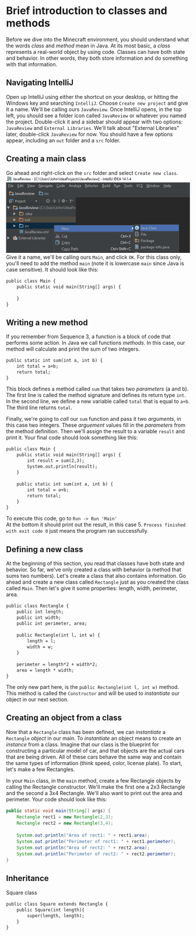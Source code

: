 # Brief introduction to classes and methods
Before we dive into the Minecraft environment, you should understand what the words _class_ and _method_ mean in Java. At its most basic, a _class_ represents a real-world object by using code. Classes can have both state and behavior. In other words, they both store information and do something with that information.

## Navigating IntelliJ
Open up IntelliJ using either the shortcut on your desktop, or hitting the Windows key and searching `IntelliJ`.  Choose `Create new project` and give it a name.  We'll be calling ours `JavaReview`.  Once IntelliJ opens, in the top left, you should see a folder icon called `JavaReview` or whatever you named the project.  Double-click it and a sidebar should appear with two options: `JavaReview` and `External Libraries`.  We'll talk about "External Libraries" later, double-click `JavaReview` for now.  You should have a few options appear, including an `out` folder and a `src` folder.
## Creating a main class
Go ahead and right-click on the `src` folder and select `Create new class`.
![](images/section_1/s1_create_class.png)  
Give it a name, we'll be calling ours `Main`, and click `OK`.  For this class only, you'll need to add the method `main` (note it is lowercase `main` since Java is case sensitive).  It should look like this:
```
public class Main {
    public static void main(String[] args) {

    }
}
```  
## Writing a new method
If you remember from Sequence 3, a function is a block of code that performs some action.  In Java we call functions _methods_.  In this case, our method will calculate and print the sum of two integers.  

```
public static int sum(int a, int b) {
    int total = a+b;
    return total;
}
```  
This block defines a method called `sum` that takes two _parameters_ (a and b).  The first line is called the method signature and defines its return type `int`.  In the second line, we define a new variable called `total` that is equal to `a+b`.  The third line returns `total`.  

Finally, we're going to _call_ our `sum` function and pass it two _arguments_, in this case two integers.  These _arguement_ values fill in the _parameters_ from the method definition.  Then we'll assign the result to a variable `result` and print it.  Your final code should look something like this:  
```
public class Main {
    public static void main(String[] args) {
        int result = sum(2,3);
        System.out.println(result);
    }

    public static int sum(int a, int b) {
        int total = a+b;
        return total;
    }
}
```  
To execute this code, go to `Run -> Run 'Main'`  
At the bottom it should print out the result, in this case 5.  `Process finished with exit code 0` just means the program ran successfully.  

## Defining a new class
At the beginning of this section, you read that classes have both state and behavior. So far, we've only created a class with behavior (a method that sums two numbers). Let's create a class that also contains information. Go ahead and create a new class called `Rectangle` just as you created the class called `Main`.  Then let's give it some properties: length, width, perimeter, area.
```
public class Rectangle {
    public int length;
    public int width;
    public int perimeter, area;

    public Rectangle(int l, int w) {
        length = l;
        width = w;
    }

    perimeter = length*2 + width*2;
    area = length * width;
}
```  
The only new part here, is the `public Rectangle(int l, int w)` method.  This method is called the `Constructor` and will be used to _instantiate_ our object in our next section.  

## Creating an object from a class
Now that a `Rectangle` class has been defined, we can _instantiate_ a `Rectangle` _object_ in our main. To _instantiate_ an object means to create an _instance_ from a class. Imagine that our class is the blueprint for constructing a particular model of car, and that objects are the actual cars that are being driven. All of these cars behave the same way and contain the same types of information (think speed, color, license plate).  To start, let's make a few Rectangles.  

In your `Main` class, in the `main` method, create a few Rectangle objects by calling the Rectangle constructor.  We'll make the first one a 2x3 Rectangle and the second a 3x4 Rectangle.  We'll also want to print out the area and perimeter.  Your code should look like this:
```java
public static void main(String[] args) {    
    Rectangle rect1 = new Rectangle(2,3);
    Rectangle rect2 = new Rectangle(3,4);

    System.out.println("Area of rect1: " + rect1.area);
    System.out.println("Perimeter of rect1: " + rect1.perimeter);
    System.out.println("Area of rect2: " + rect2.area);
    System.out.println("Perimeter of rect2: " + rect2.perimeter);
}
```

## Inheritance
Square class

```
public class Square extends Rectangle {
    public Square(int length){
        super(length, length);
    }
}
```

